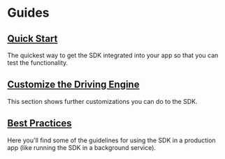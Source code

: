 # Guides

## [Quick Start](quick-start/Index.md)
The quickest way to get the SDK integrated into your app so that you can test the functionality.

## [Customize the Driving Engine](customization/Index.md)
This section shows further customizations you can do to the SDK.

## [Best Practices](best-practices/Index.md)
Here you'll find some of the guidelines for using the SDK in a production app (like running the SDK in a background service).